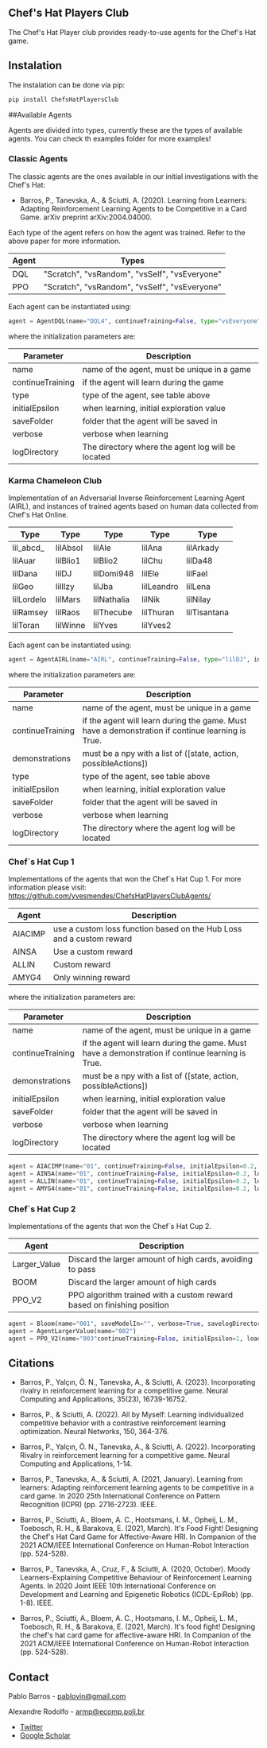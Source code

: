 ## Chef's Hat Players Club
The Chef's Hat Player club provides ready-to-use agents for the Chef's Hat game.

## Instalation

The instalation can be done via pip:

```python
pip install ChefsHatPlayersClub
```

##Available Agents

Agents are divided into types, currently these are the types of available agents. You can check th examples folder for more examples!

### Classic Agents

The classic agents are the ones available in our initial investigations with the Chef's Hat:
- Barros, P., Tanevska, A., & Sciutti, A. (2020). Learning from Learners: Adapting Reinforcement Learning Agents to be Competitive in a Card Game. arXiv preprint arXiv:2004.04000.

Each type of the agent refers on how the agent was trained. Refer to the above paper for more information.

Agent | Types |
------------ | -------------
DQL | "Scratch", "vsRandom", "vsSelf", "vsEveryone" 
PPO | "Scratch", "vsRandom", "vsSelf", "vsEveryone"

Each agent can be instantiated using:

```python
agent = AgentDQL(name="DQL4", continueTraining=False, type="vsEveryone", initialEpsilon=1, verbose=True, logDirectory="")  # training agent
```
where the initialization parameters are:

Parameter | Description |
------------ | -------------
name | name of the agent, must be unique in a game
continueTraining | if the agent will learn during the game
type | type of the agent, see table above
initialEpsilon| when learning, initial exploration value
saveFolder| folder that the agent will be saved in
verbose | verbose when learning
logDirectory | The directory where the agent log will be located


### Karma Chameleon Club

Implementation of an Adversarial Inverse Reinforcement Learning Agent (AIRL), and instances of trained agents based on human data collected from Chef's Hat Online.


| Type | Type | Type     | Type     | Type |
|-----------|----------|------------|------------|-----------|
| lil_abcd_ | lilAbsol | lilAle     | lilAna     | lilArkady |
| lilAuar   | lilBlio1 | lilBlio2   | lilChu     | lilDa48   |
| lilDana   | lilDJ    | lilDomi948 | lilEle     | lilFael   |
| lilGeo    | lilIlzy  | lilJba     | lilLeandro | lilLena   |
| lilLordelo    | lilMars  | lilNathalia     | lilNik | lilNilay   |
| lilRamsey    | lilRaos  | lilThecube     | lilThuran | lilTisantana   |
| lilToran    | lilWinne  | lilYves     | lilYves2 |    |

Each agent can be instantiated using:

```python
agent = AgentAIRL(name="AIRL", continueTraining=False, type="lilDJ", initialEpsilon=1, verbose=True, logDirectory="")  # training agent

```
where the initialization parameters are:

Parameter | Description |
------------ | -------------
name | name of the agent, must be unique in a game
continueTraining | if the agent will learn during the game. Must have a demonstration if continue learning is True.
demonstrations | must be a npy with a list of ([state, action, possibleActions])
type | type of the agent, see table above
initialEpsilon| when learning, initial exploration value
saveFolder| folder that the agent will be saved in
verbose | verbose when learning
logDirectory | The directory where the agent log will be located

### Chef`s Hat Cup 1

Implementations of the agents that won the Chef`s Hat Cup 1. For more information please visit: https://github.com/yvesmendes/ChefsHatPlayersClubAgents/

Agent | Description
------------  | ------------ 
AIACIMP |  use a custom loss function based on the Hub Loss and a custom reward
AINSA | Use a custom reward
ALLIN | Custom reward
AMYG4 | Only winning reward

where the initialization parameters are:

Parameter | Description |
------------ | -------------
name | name of the agent, must be unique in a game
continueTraining | if the agent will learn during the game. Must have a demonstration if continue learning is True.
demonstrations | must be a npy with a list of ([state, action, possibleActions])
initialEpsilon| when learning, initial exploration value
saveFolder| folder that the agent will be saved in
verbose | verbose when learning
logDirectory | The directory where the agent log will be located

```python
agent = AIACIMP(name="01", continueTraining=False, initialEpsilon=0.2, loadNetwork="", saveFolder="", verbose=True, logDirectory=logDirectory)
agent = AINSA(name="01", continueTraining=False, initialEpsilon=0.2, loadNetwork="", saveFolder="", verbose=True, logDirectory=logDirectory)
agent = ALLIN(name="01", continueTraining=False, initialEpsilon=0.2, loadNetwork="", saveFolder="", verbose=True, logDirectory=logDirectory)
agent = AMYG4(name="01", continueTraining=False, initialEpsilon=0.2, loadNetwork="", saveFolder="", verbose=True, logDirectory=logDirectory)
```

### Chef`s Hat Cup 2

Implementations of the agents that won the Chef`s Hat Cup 2. 

Agent | Description
------------  | ------------ 
Larger_Value |  Discard the larger amount of high cards, avoiding to pass
BOOM | Discard the larger amount of high cards
PPO_V2 | PPO algorithm trained with a custom reward based on finishing position



```python
agent = Bloom(name="001", saveModelIn="", verbose=True, savelogDirectory=logDirectory)
agent = AgentLargerValue(name="002")
agent = PPO_V2(name="003"continueTraining=False, initialEpsilon=1, loadNetwork="", saveFolder="", verbose=False, logDirectory=logDirectory)
```



## Citations

- Barros, P., Yalçın, Ö. N., Tanevska, A., & Sciutti, A. (2023). Incorporating rivalry in reinforcement learning for a competitive game. Neural Computing and Applications, 35(23), 16739-16752.

- Barros, P., & Sciutti, A. (2022). All by Myself: Learning individualized competitive behavior with a contrastive reinforcement learning optimization. Neural Networks, 150, 364-376.

- Barros, P., Yalçın, Ö. N., Tanevska, A., & Sciutti, A. (2022). Incorporating Rivalry in reinforcement learning for a competitive game. Neural Computing and Applications, 1-14.

- Barros, P., Tanevska, A., & Sciutti, A. (2021, January). Learning from learners: Adapting reinforcement learning agents to be competitive in a card game. In 2020 25th International Conference on Pattern Recognition (ICPR) (pp. 2716-2723). IEEE.

- Barros, P., Sciutti, A., Bloem, A. C., Hootsmans, I. M., Opheij, L. M., Toebosch, R. H., & Barakova, E. (2021, March). It's Food Fight! Designing the Chef's Hat Card Game for Affective-Aware HRI. In Companion of the 2021 ACM/IEEE International Conference on Human-Robot Interaction (pp. 524-528).

- Barros, P., Tanevska, A., Cruz, F., & Sciutti, A. (2020, October). Moody Learners-Explaining Competitive Behaviour of Reinforcement Learning Agents. In 2020 Joint IEEE 10th International Conference on Development and Learning and Epigenetic Robotics (ICDL-EpiRob) (pp. 1-8). IEEE.

- Barros, P., Sciutti, A., Bloem, A. C., Hootsmans, I. M., Opheij, L. M., Toebosch, R. H., & Barakova, E. (2021, March). It's food fight! Designing the chef's hat card game for affective-aware HRI. In Companion of the 2021 ACM/IEEE International Conference on Human-Robot Interaction (pp. 524-528).


## Contact

Pablo Barros - pablovin@gmail.com

Alexandre Rodolfo - armp@ecomp.poli.br

- [Twitter](https://twitter.com/PBarros_br)
- [Google Scholar](https://scholar.google.com/citations?user=LU9tpkMAAAAJ)
